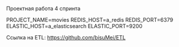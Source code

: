 Проектная работа 4 спринта

PROJECT_NAME=movies
REDIS_HOST=a_redis
REDIS_PORT=6379
ELASTIC_HOST=a_elasticsearch
ELASTIC_PORT=9200

Ссылка на ETL: https://github.com/bisuMei/ETL
